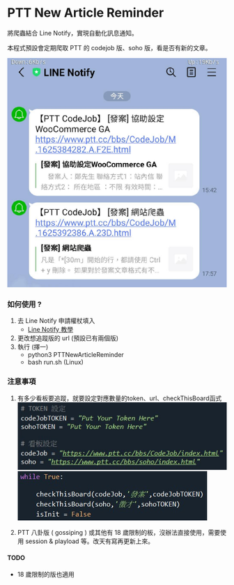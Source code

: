 # PTT New Article Reminder

將爬蟲結合 Line Notify，實現自動化訊息通知。

本程式預設會定期爬取 PTT 的 codejob 版、soho 版，看是否有新的文章。

![](./screenshot.jpg)

### 如何使用 ? 

1. 去 Line Notify 申請權杖填入
    * [Line Notify 教學](https://www.learncodewithmike.com/2020/06/python-line-notify.html)
2. 更改想追蹤版的 url (預設已有兩個版)
3. 執行 (擇一)
    * python3 PTTNewArticleReminder 
    * bash run.sh (Linux)



### 注意事項

1. 有多少看板要追蹤，就要設定對應數量的token、url、checkThisBoard函式
![](02.jpg)
![](03.jpg)

2. PTT 八卦版 ( gossiping ) 或其他有 18 歲限制的板，沒辦法直接使用，需要使用 session & playload 等。改天有寫再更新上來。

#### TODO
* 18 歲限制的版也適用
